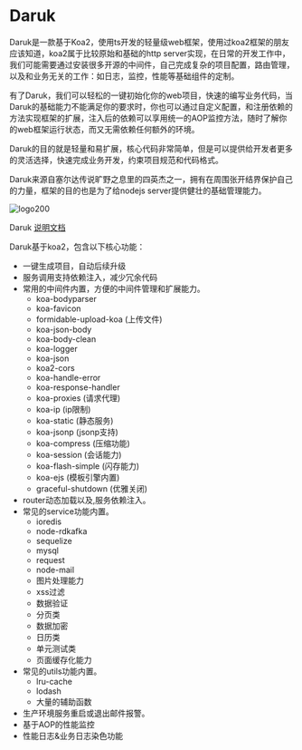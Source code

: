 # Daruk

Daruk是一款基于Koa2，使用ts开发的轻量级web框架，使用过koa2框架的朋友应该知道，koa2属于比较原始和基础的http server实现，在日常的开发工作中，我们可能需要通过安装很多开源的中间件，自己完成复杂的项目配置，路由管理，以及和业务无关的工作：如日志，监控，性能等基础组件的定制。

有了Daruk，我们可以轻松的一键初始化你的web项目，快速的编写业务代码，当Daruk的基础能力不能满足你的要求时，你也可以通过自定义配置，和注册依赖的方法实现框架的扩展，注入后的依赖可以享用统一的AOP监控方法，随时了解你的web框架运行状态，而又无需依赖任何额外的环境。

Daruk的目的就是轻量和易扩展，核心代码非常简单，但是可以提供给开发者更多的灵活选择，快速完成业务开发，约束项目规范和代码格式。

Daruk来源自塞尔达传说旷野之息里的四英杰之一，拥有在周围张开结界保护自己的力量，框架的目的也是为了给nodejs server提供健壮的基础管理能力。

![logo200](/uploads/1460766d73ca0681a981ce79cc5ef8a6/logo200.png)

Daruk [说明文档](./docs/intro.md)

Daruk基于koa2，包含以下核心功能：

- 一键生成项目，自动后续升级
- 服务调用支持依赖注入，减少冗余代码
- 常用的中间件内置，方便的中间件管理和扩展能力。
  - koa-bodyparser 
  - koa-favicon
  - formidable-upload-koa (上传文件)
  - koa-json-body 
  - koa-body-clean
  - koa-logger
  - koa-json 
  - koa2-cors
  - koa-handle-error 
  - koa-response-handler
  - koa-proxies (请求代理)
  - koa-ip (ip限制)
  - koa-static  (静态服务)
  - koa-jsonp (jsonp支持)
  - koa-compress (压缩功能)
  - koa-session (会话能力)
  - koa-flash-simple (闪存能力)
  - koa-ejs (模板引擎内置)
  - graceful-shutdown (优雅关闭)
- router动态加载以及,服务依赖注入。
- 常见的service功能内置。
  - ioredis
  - node-rdkafka
  - sequelize
  - mysql
  - request
  - node-mail
  - 图片处理能力
  - xss过滤
  - 数据验证
  - 分页类
  - 数据加密
  - 日历类
  - 单元测试类
  - 页面缓存化能力
- 常见的utils功能内置。
  - lru-cache
  - lodash
  - 大量的辅助函数
- 生产环境服务重启或退出邮件报警。
- 基于AOP的性能监控
- 性能日志&业务日志染色功能 
